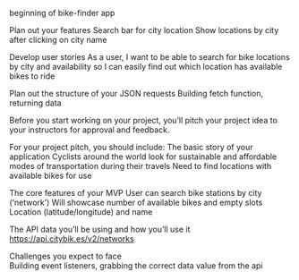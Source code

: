 beginning of bike-finder app


<!-- **//Planning -->
Plan out your features
    Search bar for city location
    Show locations by city after clicking on city name

Develop user stories
    As a user, I want to be able to search for bike locations by city and availability so I can easily find out which location has available bikes to ride

Plan out the structure of your JSON requests
    Building fetch function, returning data

<!-- **//Project Pitches -->
Before you start working on your project, you’ll pitch your project idea to your instructors for approval and feedback.

For your project pitch, you should include:
  The basic story of your application
      Cyclists around the world look for sustainable and affordable modes of transportation during their travels
      Need to find locations with available bikes for use

  The core features of your MVP
      User can search bike stations by city (‘network’)
      Will showcase number of available bikes and empty slots
      Location (latitude/longitude) and name

  The API data you’ll be using and how you’ll use it
      https://api.citybik.es/v2/networks
  
  Challenges you expect to face\
      Building event listeners, grabbing the correct data value from the api